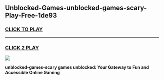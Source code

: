 
## Unblocked-Games-unblocked-games-scary-Play-Free-1de93
<h3>
<a href="https://premium76.site?title=unblocked-games-scary&ref=15A">CLICK TO PLAY</a></h3>
<hr>

<h3>
<a href="https://premium76.site?title=unblocked-games-scary&ref=15A">CLICK 2 PLAY</a>
  
</h3>

<a href="https://premium76.site?title=unblocked-games-scary&ref=15A"><img src="https://clearcache.store/games.png"></a>


**unblocked-games-scary games unblocked: Your Gateway to Fun and Accessible Online Gaming**
